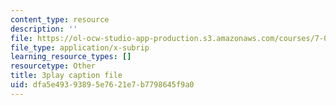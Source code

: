 ```yaml
---
content_type: resource
description: ''
file: https://ol-ocw-studio-app-production.s3.amazonaws.com/courses/7-01sc-fundamentals-of-biology-fall-2011/dfa5e49393895e7621e7b7798645f9a0_ojrj-UVh9N4.srt
file_type: application/x-subrip
learning_resource_types: []
resourcetype: Other
title: 3play caption file
uid: dfa5e493-9389-5e76-21e7-b7798645f9a0
---
```

